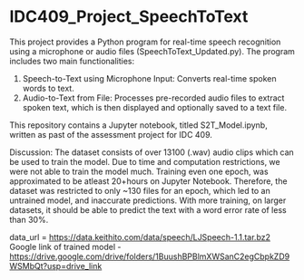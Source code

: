 # IDC409_Project_SpeechToText
This project provides a Python program for real-time speech recognition using a microphone or audio files (SpeechToText_Updated.py). The program includes two main functionalities:
1. Speech-to-Text using Microphone Input: Converts real-time spoken words to text. 
2. Audio-to-Text from File: Processes pre-recorded audio files to extract spoken text, which is then displayed and optionally saved to a text file.
   

This repository contains a Jupyter notebook, titled S2T_Model.ipynb, written as past of the assessment project for IDC 409.


Discussion:
The dataset consists of over 13100 (.wav) audio clips  which can be used to train the model. Due to time and computation restrictions, we were not able to train the model much. Training even one epoch, was approximated to be atleast 20+hours on Jupyter Notebook. Therefore, the dataset was restricted to only ~130 files for an epoch, which led to an untrained model, and inaccurate predictions. With more training, on larger datasets, it should be able to predict the text with a word error rate of less than 30%. 

data_url = https://data.keithito.com/data/speech/LJSpeech-1.1.tar.bz2
Google link of trained model - https://drive.google.com/drive/folders/1BuushBPBlmXWSanC2egCbpkZD9WSMbQt?usp=drive_link
